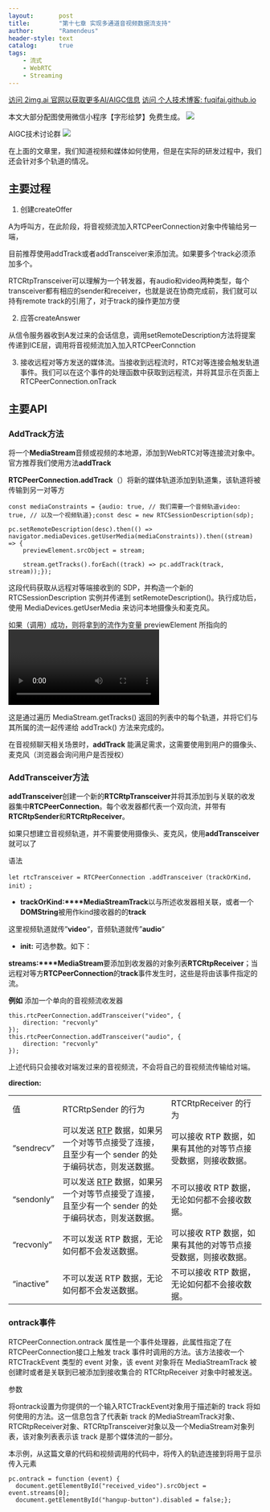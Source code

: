 ```yaml
---
layout:       post
title:        "第十七章 实现多通道音视频数据流支持"
author:       "Ramendeus"
header-style: text
catalog:      true
tags:
    - 流式
    - WebRTC
    - Streaming
---
```


[访问 2img.ai 官网以获取更多AI/AIGC信息](https://2img.ai)
[访问 个人技术博客: fuqifai.github.io](https://fuqifai.github.io)

本文大部分配图使用微信小程序【字形绘梦】免费生成。
![](/img/小程序码.png)

AIGC技术讨论群
![](/img/RA群永久二维码.png)

在上面的文章里，我们知道视频和媒体如何使用，但是在实际的研发过程中，我们还会针对多个轨道的情况。

## 主要过程

1.  创建createOffer

A为呼叫方，在此阶段，将音视频流加入RTCPeerConnection对象中传输给另一端，

目前推荐使用addTrack或者addTransceiver来添加流。如果要多个track必须添加多个。

RTCRtpTransceiver可以理解为一个转发器，有audio和video两种类型，每个transceiver都有相应的sender和receiver，也就是说在协商完成前，我们就可以持有remote track的引用了，对于track的操作更加方便

2.  应答createAnswer

从信令服务器收到A发过来的会话信息，调用setRemoteDescription方法将提案传递到ICE层，调用将音视频流加入加入RTCPeerConnction

3.  接收远程对等方发送的媒体流。当接收到远程流时，RTC对等连接会触发轨道事件。我们可以在这个事件的处理函数中获取到远程流，并将其显示在页面上 RTCPeerConnection.onTrack

## 主要API

### AddTrack方法

将一个**MediaStream**音频或视频的本地源，添加到WebRTC对等连接流对象中。官方推荐我们使用方法**addTrack**

**RTCPeerConnection.addTrack**（）将新的媒体轨道添加到轨道集，该轨道将被传输到另一对等方

```
const mediaConstraints = {audio: true, // 我们需要一个音频轨道video: true, // 以及一个视频轨道};const desc = new RTCSessionDescription(sdp);

pc.setRemoteDescription(desc).then(() => navigator.mediaDevices.getUserMedia(mediaConstraints)).then((stream) => {
    previewElement.srcObject = stream;

    stream.getTracks().forEach((track) => pc.addTrack(track, stream));});
```

这段代码获取从远程对等端接收到的 SDP，并构造一个新的 RTCSessionDescription 实例并传递到 setRemoteDescription()。执行成功后，使用 MediaDevices.getUserMedia 来访问本地摄像头和麦克风。

如果（调用）成功，则将拿到的流作为变量 previewElement 所指向的 <video> 元素的源输入给它。

这是通过遍历 MediaStream.getTracks() 返回的列表中的每个轨道，并将它们与其所属的流一起传递给 addTrack() 方法来完成的。

在音视频聊天相关场景时，**addTrack** 能满足需求，这需要使用到用户的摄像头、麦克风（浏览器会询问用户是否授权）

### **AddTransceiver方法**

**addTransceiver**创建一个新的**RTCRtpTransceiver**并将其添加到与关联的收发器集中**RTCPeerConnection**。每个收发器都代表一个双向流，并带有**RTCRtpSender**和**RTCRtpReceiver**。

如果只想建立音视频轨道，并不需要使用摄像头、麦克风，使用**addTransceiver**就可以了

语法

```
let rtcTransceiver = RTCPeerConnection .addTransceiver（trackOrKind，init）;
```

+   **trackOrKind:****MediaStreamTrack**以与所述收发器相关联，或者一个**DOMString**被用作kind接收器的的**track**

这里视频轨道就传”**video**“，音频轨道就传”**audio**“

+   **init:** 可选参数。如下：
    

**streams:****MediaStream**要添加到收发器的对象列表**RTCRtpReceiver**；当远程对等方**RTCPeerConnection**的**track**事件发生时，这些是将由该事件指定的流。

**例如** 添加一个单向的音视频流收发器

```
this.rtcPeerConnection.addTransceiver("video", {                
    direction: "recvonly"            
});            
this.rtcPeerConnection.addTransceiver("audio", {                
    direction: "recvonly"            
});
```

上述代码只会接收对端发过来的音视频流，不会将自己的音视频流传输给对端。

**direction:**

<table class="has-fixed-layout"><tbody><tr><td>值</td><td>RTCRtpSender 的行为</td><td>RTCRtpReceiver 的行为</td></tr><tr><td>“sendrecv”</td><td>可以发送 <a href="https://developer.mozilla.org/zh-CN/docs/Glossary/RTP">RTP</a> 数据，如果另一个对等节点接受了连接，且至少有一个 sender 的处于编码状态，则发送数据。</td><td>可以接收 RTP 数据，如果有其他的对等节点接受数据，则接收数据。</td></tr><tr><td>“sendonly”</td><td>可以发送 <a href="https://developer.mozilla.org/zh-CN/docs/Glossary/RTP">RTP</a> 数据，如果另一个对等节点接受了连接，且至少有一个 sender 的处于编码状态，则发送数据。</td><td>不可以接收 RTP 数据，无论如何都不会接收数据。</td></tr><tr><td>“recvonly”</td><td>不可以发送 RTP 数据，无论如何都不会发送数据。</td><td>可以接收 RTP 数据，如果有其他的对等节点接受数据，则接收数据。</td></tr><tr><td>“inactive”</td><td>不可以发送 RTP 数据，无论如何都不会发送数据。</td><td>不可以接收 RTP 数据，无论如何都不会接收数据。</td></tr></tbody></table>

### ontrack事件

RTCPeerConnection.ontrack 属性是一个事件处理器，此属性指定了在 RTCPeerConnection接口上触发 track 事件时调用的方法。该方法接收一个 RTCTrackEvent 类型的 event 对象，该 event 对象将在 MediaStreamTrack 被创建时或者是关联到已被添加到接收集合的 RTCRtpReceiver 对象中时被发送。

参数

将ontrack设置为你提供的一个输入RTCTrackEvent对象用于描述新的 track 将如何使用的方法。这一信息包含了代表新 track 的MediaStreamTrack对象、RTCRtpReceiver对象、RTCRtpTransceiver对象以及一个MediaStream对象列表，该对象列表表示该 track 是那个媒体流的一部分。

本示例，从这篇文章的代码和视频调用的代码中，将传入的轨迹连接到将用于显示传入元素

```
pc.ontrack = function (event) {
  document.getElementById("received_video").srcObject = event.streams[0];
  document.getElementById("hangup-button").disabled = false;};
```


